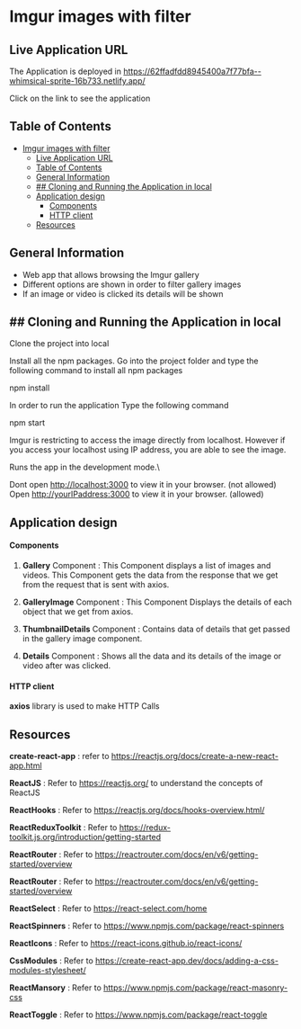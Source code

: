 
# Imgur images with filter

## Live Application URL

The Application is deployed in https://62ffadfdd8945400a7f77bfa--whimsical-sprite-16b733.netlify.app/

Click on the link to see the application

## Table of Contents
- [Imgur images with filter](#imgur-images-with-filter)
  - [Live Application URL](#live-application-url)
  - [Table of Contents](#table-of-contents)
  - [General Information](#general-information)
  - [## Cloning and Running the Application in local](#-cloning-and-running-the-application-in-local)
  - [Application design](#application-design)
      - [Components](#components)
      - [HTTP client](#http-client)
  - [Resources](#resources)
 

## General Information
-  Web app that allows browsing the Imgur gallery
-  Different options are shown in order to filter gallery images
-  If an image or video is clicked its details will be shown

## ## Cloning and Running the Application in local
Clone the project into local

Install all the npm packages. Go into the project folder and type the following command to install all npm packages

npm install

In order to run the application Type the following command

 npm start

Imgur is restricting to access the image directly from localhost. However if you access your localhost using IP address, you are able to see the image.

Runs the app in the development mode.\

Dont open [http://localhost:3000](http://localhost:3000) to view it in your browser. (not allowed)
Open [http://yourIPaddress:3000](http://localhost:3000) to view it in your browser. (allowed)

## Application design

#### Components

1. **Gallery** Component : This Component displays a list of images and videos. This Component gets the data from the response that we get from the request that is sent with axios.

2. **GalleryImage** Component : This Component Displays the details of each object that we get from axios. 
3. **ThumbnailDetails** Component : Contains data of details that get passed in the gallery image component.
4. **Details** Component : Shows all the data and its details of the image or video after was clicked.

#### HTTP client

**axios** library is used to make HTTP Calls

## Resources

**create-react-app** : refer to  https://reactjs.org/docs/create-a-new-react-app.html

**ReactJS** : Refer to https://reactjs.org/ to understand the concepts of ReactJS

**ReactHooks** : Refer to https://reactjs.org/docs/hooks-overview.html/ 

**ReactReduxToolkit** : Refer to https://redux-toolkit.js.org/introduction/getting-started

**ReactRouter** : Refer to https://reactrouter.com/docs/en/v6/getting-started/overview

**ReactRouter** : Refer to https://reactrouter.com/docs/en/v6/getting-started/overview

**ReactSelect** : Refer to https://react-select.com/home

**ReactSpinners** : Refer to https://www.npmjs.com/package/react-spinners

**ReactIcons** : Refer to https://react-icons.github.io/react-icons/

**CssModules** : Refer to https://create-react-app.dev/docs/adding-a-css-modules-stylesheet/

**ReactMansory** : Refer to https://www.npmjs.com/package/react-masonry-css

**ReactToggle** : Refer to https://www.npmjs.com/package/react-toggle
